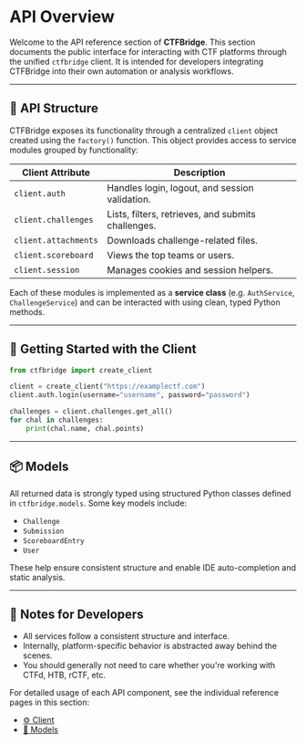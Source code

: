# API Overview

Welcome to the API reference section of **CTFBridge**. This section documents the public interface for interacting with CTF platforms through the unified `ctfbridge` client. It is intended for developers integrating CTFBridge into their own automation or analysis workflows.

---

## 🔧 API Structure

CTFBridge exposes its functionality through a centralized `client` object created using the `factory()` function. This object provides access to service modules grouped by functionality:

| Client Attribute     | Description                                        |
| -------------------- | -------------------------------------------------- |
| `client.auth`        | Handles login, logout, and session validation.     |
| `client.challenges`  | Lists, filters, retrieves, and submits challenges. |
| `client.attachments` | Downloads challenge-related files.                 |
| `client.scoreboard`  | Views the top teams or users.                      |
| `client.session`     | Manages cookies and session helpers.               |

Each of these modules is implemented as a **service class** (e.g. `AuthService`, `ChallengeService`) and can be interacted with using clean, typed Python methods.

---

## 🏁 Getting Started with the Client

```python
from ctfbridge import create_client

client = create_client("https://examplectf.com")
client.auth.login(username="username", password="password")

challenges = client.challenges.get_all()
for chal in challenges:
    print(chal.name, chal.points)
```

---

## 📦 Models

All returned data is strongly typed using structured Python classes defined in `ctfbridge.models`. Some key models include:

- `Challenge`
- `Submission`
- `ScoreboardEntry`
- `User`

These help ensure consistent structure and enable IDE auto-completion and static analysis.

---

## 🧠 Notes for Developers

- All services follow a consistent structure and interface.
- Internally, platform-specific behavior is abstracted away behind the scenes.
- You should generally not need to care whether you're working with CTFd, HTB, rCTF, etc.

For detailed usage of each API component, see the individual reference pages in this section:

- [⚙️ Client](client.md)
- [🧱 Models](models.md)
